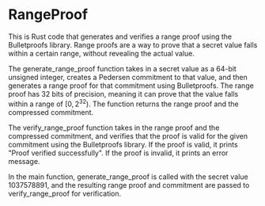 # RangeProof

This is Rust code that generates and verifies a range proof using the Bulletproofs library. 
Range proofs are a way to prove that a secret value falls within a certain range, without revealing the actual value.

The generate_range_proof function takes in a secret value as a 64-bit unsigned integer, creates a Pedersen commitment to that value, and then generates a range proof for that commitment using Bulletproofs. The range proof has 32 bits of precision, meaning it can prove that the value falls within a range of $[0, 2^{32})$. 
The function returns the range proof and the compressed commitment.

The verify_range_proof function takes in the range proof and the compressed commitment, and verifies that the proof is valid for the given commitment using the Bulletproofs library. 
If the proof is valid, it prints "Proof verified successfully". 
If the proof is invalid, it prints an error message.

In the main function, generate_range_proof is called with the secret value 1037578891, and the resulting range proof and commitment are passed to verify_range_proof for verification.

